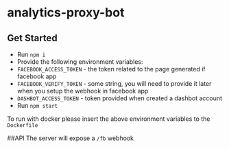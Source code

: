 analytics-proxy-bot
================

## Get Started
- Run `npm i` 
- Provide the following environment variables:
 - `FACEBOOK_ACCESS_TOKEN` - the token related to the page generated if facebook app
 - `FACEBOOK_VERIFY_TOKEN` - some string, you will need to provide it later when you setup the webhook in facebook app
 - `DASHBOT_ACCESS_TOKEN` - token provided when created a dashbot account
- Run `npm start`
 
To run with docker please insert the above environment variables to the `Dockerfile`

##API
The server will expose a `/fb` webhook